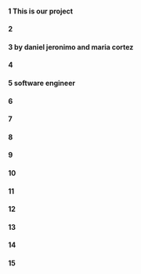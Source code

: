 #### 1 This is our project
#### 2
#### 3 by daniel jeronimo and maria cortez
#### 4
#### 5 software engineer 
#### 6
#### 7
#### 8
#### 9
#### 10
#### 11
#### 12
#### 13
#### 14
#### 15